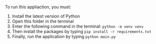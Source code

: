 To run this appliaction, you must:
1. Install the latest version of Python
2. Open this folder in the terminal
3. Enter the following command in the terminal: `python -m venv venv`
4. Then install the packages by typing `pip install -r requirements.txt`
5. Finally, run the application by typing `python main.py`